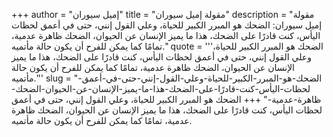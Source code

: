 +++
author = "إميل سيوران"
title = "مقولة إميل سيوران"
description = "مقولة إميل سيوران: الضحك هو المبرر الكبير للحياة، وعلي القول إنني، حتى في أعمق لحظات اليأس، كنت قادرًا على الضحك، هذا ما يميز الإنسان عن الحيوان، الضحك ظاهرة عدمية، تمامًا كما يمكن للفرح أن يكون حالة مأتميه."
quote = '''الضحك هو المبرر الكبير للحياة، وعلي القول إنني، حتى في أعمق لحظات اليأس، كنت قادرًا على الضحك، هذا ما يميز الإنسان عن الحيوان، الضحك ظاهرة عدمية، تمامًا كما يمكن للفرح أن يكون حالة مأتميه.'''
slug = "الضحك-هو-المبرر-الكبير-للحياة-وعلي-القول-إنني-حتى-في-أعمق-لحظات-اليأس-كنت-قادرًا-على-الضحك-هذا-ما-يميز-الإنسان-عن-الحيوان-الضحك-ظاهرة-عدمية-"
+++
الضحك هو المبرر الكبير للحياة، وعلي القول إنني، حتى في أعمق لحظات اليأس، كنت قادرًا على الضحك، هذا ما يميز الإنسان عن الحيوان، الضحك ظاهرة عدمية، تمامًا كما يمكن للفرح أن يكون حالة مأتميه.
